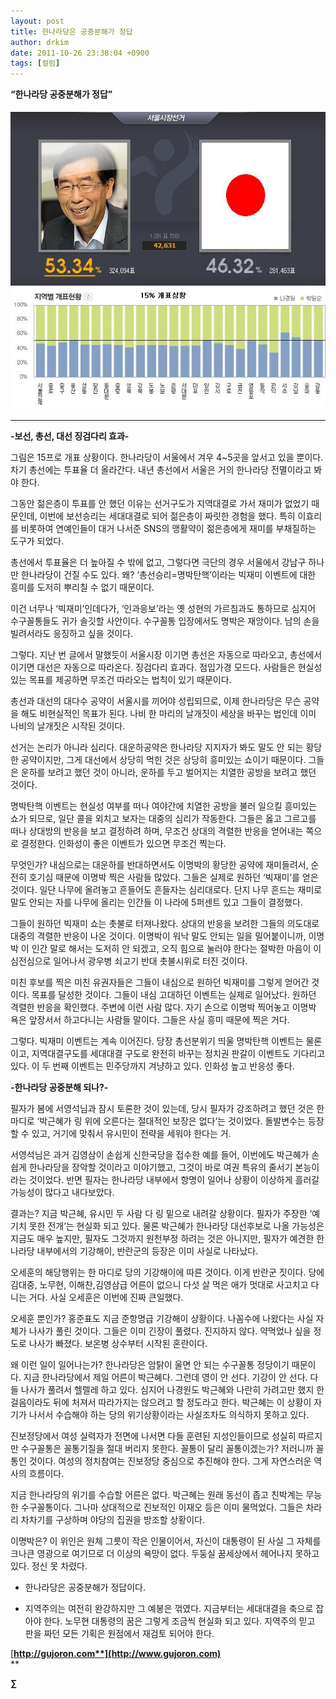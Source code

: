 ```yaml
---
layout: post
title: 한나라당은 공중분해가 정답
author: drkim
date: 2011-10-26 23:38:04 +0900
tags: [컬럼]
---
```

  
**“한나라당 공중분해가 정답”** 



 ![](/files/attach/images/199/716/202/012.JPG)

****



**-보선, 총선, 대선 징검다리 효과-**

  
그림은 15프로 개표 상황이다. 한나라당이 서울에서 겨우 4~5곳을 앞서고 있을 뿐이다. 차기 총선에는 투표율 더 올라간다. 내년 총선에서 서울은 거의 한나라당 전멸이라고 봐야 한다. 

그동안 젊은층이 투표를 안 했던 이유는 선거구도가 지역대결로 가서 재미가 없었기 때문인데, 이번에 보선승리는 세대대결로 되어 젊은층이 짜릿한 경험을 했다. 특히 이효리를 비롯하여 연예인들이 대거 나서준 SNS의 맹활약이 젊은층에게 재미를 부채질하는 도구가 되었다. 

총선에서 투표율은 더 높아질 수 밖에 없고, 그렇다면 극단의 경우 서울에서 강남구 하나만 한나라당이 건질 수도 있다. 왜? ‘총선승리=명박탄핵’이라는 빅재미 이벤트에 대한 흥미를 도저히 뿌리칠 수 없기 때문이다. 

이건 너무나 ‘빅재미’인데다가, ‘인과응보’라는 옛 성현의 가르침과도 통하므로 심지어 수구꼴통들도 귀가 솔깃할 사안이다. 수구꼴통 입장에서도 명박은 재앙이다. 남의 손을 빌려서라도 응징하고 싶을 것이다. 

그렇다. 지난 번 글에서 말했듯이 서울시장 이기면 총선은 자동으로 따라오고, 총선에서 이기면 대선은 자동으로 따라온다. 징검다리 효과다. 점입가경 모드다. 사람들은 현실성 있는 목표를 제공하면 무조건 따라오는 법칙이 있기 때문이다. 

총선과 대선의 대다수 공약이 서울시를 끼어야 성립되므로, 이제 한나라당은 무슨 공약을 해도 비현실적인 목표가 된다. 나비 한 마리의 날개짓이 세상을 바꾸는 법인데 이미 나비의 날개짓은 시작된 것이다. 

선거는 논리가 아니라 심리다. 대운하공약은 한나라당 지지자가 봐도 말도 안 되는 황당한 공약이지만, 그게 대선에서 상당히 먹힌 것은 상당히 흥미있는 쇼이기 때문이다. 그들은 운하를 보려고 했던 것이 아니라, 운하를 두고 벌어지는 치열한 공방을 보려고 했던 것이다. 



명박탄핵 이벤트는 현실성 여부를 떠나 여야간에 치열한 공방을 불러 일으킬 흥미있는 쇼가 되므로, 일단 콜을 외치고 보자는 대중의 심리가 작동한다. 그들은 옳고 그르고를 떠나 상대방의 반응을 보고 결정하려 하며, 무조건 상대의 격렬한 반응을 얻어내는 쪽으로 결정한다. 인화성이 좋은 이벤트가 있으면 무조건 찍는다.



무엇인가? 내심으로는 대운하를 반대하면서도 이명박의 황당한 공약에 재미들려서, 순전히 호기심 때문에 이명박 찍은 사람들 많았다. 그들은 실제로 원하던 ‘빅재미’를 얻은 것이다. 일단 나무에 올려놓고 흔들어도 흔들자는 심리대로다. 단지 나무 흔드는 재미로 말도 안되는 자를 나무에 올리는 인간들 이 나라에 5퍼센트 있고 그들이 결정했다. 

그들이 원하던 빅재미 쇼는 촛불로 터져나왔다. 상대의 반응을 보려한 그들의 의도대로 대중의 격렬한 반응이 나온 것이다. 이명박이 워낙 말도 안되는 일을 밀어붙이니까, 이명박 이 인간 말로 해서는 도저히 안 되겠고, 오직 힘으로 눌러야 한다는 절박한 마음이 이심전심으로 일어나서 광우병 쇠고기 반대 촛불시위로 터진 것이다. 

미친 후보를 찍은 미친 유권자들은 그들이 내심으로 원하던 빅재미를 그렇게 얻어간 것이다. 목표를 달성한 것이다. 그들이 내심 고대하던 이벤트는 실제로 일어났다. 원하던 격렬한 반응을 확인했다. 주변에 이런 사람 많다. 자기 손으로 이명박 찍어놓고 이명박 욕은 앞장서서 하고다니는 사람들 말이다. 그들은 사실 흥미 때문에 찍은 거다. 

그렇다. 빅재미 이벤트는 계속 이어진다. 당장 총선분위기 띄울 명박탄핵 이벤트는 물론이고, 지역대결구도를 세대대결 구도로 완전히 바꾸는 정치권 판갈이 이벤트도 기다리고 있다. 이 두 번째 이벤트는 민주당까지 겨냥하고 있다. 인화성 높고 반응성 좋다. 





**-한나라당 공중분해 되나?-**

  
필자가 봄에 서영석님과 잠시 토론한 것이 있는데, 당시 필자가 강조하려고 했던 것은 한 마디로 ‘박근혜가 링 위에 오른다는 절대적인 보장은 없다’는 것이었다. 돌발변수는 등장할 수 있고, 거기에 맞춰서 유시민이 전략을 세워야 한다는 거. 

서영석님은 과거 김영삼이 손쉽게 신한국당을 접수한 예를 들어, 이번에도 박근혜가 손쉽게 한나라당을 장악할 것이라고 이야기했고, 그것이 바로 여권 특유의 줄서기 본능이라는 것이었다. 반면 필자는 한나라당 내부에서 항명이 일어나 상황이 이상하게 흘러갈 가능성이 많다고 내다보았다. 

결과는? 지금 박근혜, 유시민 두 사람 다 링 밑으로 내려갈 상황이다. 필자가 주장한 ‘예기치 못한 전개’는 현실화 되고 있다. 물론 박근혜가 한나라당 대선후보로 나올 가능성은 지금도 매우 높지만, 필자도 그것까지 원천부정 하려는 것은 아니지만, 필자가 예견한 한나라당 내부에서의 기강해이, 반란군의 등장은 이미 사실로 나타났다. 

오세훈의 해당행위는 한 마디로 당의 기강해이에 따른 것이다. 이게 반란군 짓이다. 당에 김대중, 노무현, 이해찬,김영삼급 어른이 없으니 다섯 살 먹은 애가 멋대로 사고치고 다니는 거다. 사실 오세훈은 이번에 진짜 큰일했다. 

오세훈 뿐인가? 홍준표도 지금 준항명급 기강해이 상황이다. 나꼼수에 나왔다는 사실 자체가 나사가 풀린 것이다. 그들은 이미 긴장이 풀렸다. 진지하지 않다. 약먹었나 싶을 정도로 나사가 빠졌다. 보온병 상수부터 시작된 혼란이다. 

왜 이런 일이 일어나는가? 한나라당은 암탉이 울면 안 되는 수구꼴통 정당이기 때문이다. 지금 한나라당에서 제일 어른이 박근혜다. 그런데 영이 안 선다. 기강이 안 선다. 다들 나사가 풀려서 헬렐레 하고 있다. 심지어 나경원도 박근혜와 나란히 가려고만 했지 한걸음이라도 뒤에 처져서 따라가지는 않으려고 할 정도라고 한다. 박근혜는 이 상황이 자기가 나서서 수습해야 하는 당의 위기상황이라는 사실조차도 의식하지 못하고 있다. 

진보정당에서 여성 실력자가 전면에 나서면 다들 훈련된 지성인들이므로 성실히 따르지만 수구꼴통은 꼴통기질을 절대 버리지 못한다. 꼴통이 달리 꼴통이겠는가? 저러니까 꼴통인 것이다. 여성의 정치참여는 진보정당 중심으로 추진해야 한다. 그게 자연스러운 역사의 흐름이다. 

지금 한나라당의 위기를 수습할 어른은 없다. 박근혜는 원래 동선이 좁고 친박계는 무능한 수구꼴통이다. 그나마 상대적으로 진보적인 이재오 등은 이미 물먹었다. 그들은 차라리 차차기를 구상하며 야당의 집권을 방조할 상황이다. 

이명박은? 이 위인은 원체 그릇이 작은 인물이어서, 자신이 대통령이 된 사실 그 자체를 크나큰 영광으로 여기므로 더 이상의 욕망이 없다. 두둥실 꿈세상에서 헤어나지 못하고 있다. 정신 못 차렸다. 

- 한나라당은 공중분해가 정답이다. 

- 지역주의는 여전히 완강하지만 그 예봉은 꺾였다. 지금부터는 세대대결을 축으로 잡아야 한다. 노무현 대통령의 꿈은 그렇게 조금씩 현실화 되고 있다. 지역주의 믿고 판을 짜던 모든 기획은 원점에서 재검토 되어야 한다. 




  




[**http://gujoron.com**](http://www.gujoron.com)**  
** 

**∑**